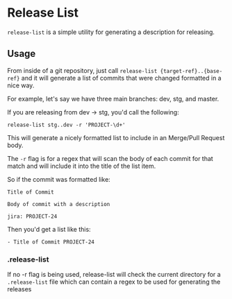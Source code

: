 # Release List

`release-list` is a simple utility for generating a description for releasing.

## Usage

From inside of a git repository, just call `release-list {target-ref}..{base-ref}` and it will generate a list of commits that were changed
formatted in a nice way.

For example, let's say we have three main branches: dev, stg, and master.

If you are releasing from dev -> stg, you'd call the following:

```
release-list stg..dev -r 'PROJECT-\d+'
```

This will generate a nicely formatted list to include in an Merge/Pull Request body.

The `-r` flag is for a regex that will scan the body of each commit for that match and will include it into the title of the list item.

So if the commit was formatted like:

```
Title of Commit

Body of commit with a description

jira: PROJECT-24
```

Then you'd get a list like this:

```
- Title of Commit PROJECT-24
```

### .release-list

If no -r flag is being used, release-list will check the current directory for a `.release-list` file which can contain a regex to be used for generating the releases
